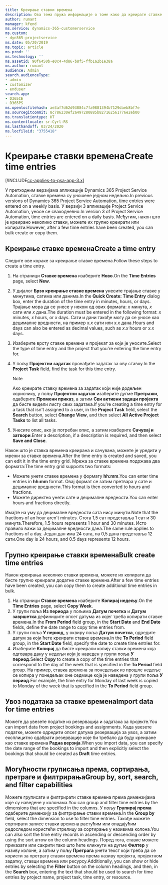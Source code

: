 ```yaml
---
title: Креирање ставки времена
description: Ова тема пружа информације о томе како да креирате ставке времена.
author: rumant
manager: kfend
ms.service: dynamics-365-customerservice
ms.custom:
- dyn365-projectservice
ms.date: 05/20/2019
ms.topic: article
ms.prod: ''
ms.technology: ''
ms.assetid: 90f6450b-e0c4-4d86-b8f5-ffb1a2b1e38a
ms.author: rumant
audience: Admin
search.audienceType:
- admin
- customizer
- enduser
search.app:
- D365CE
- D365PS
ms.openlocfilehash: ae3af7d62d93884c7fa9881394b7129daeb8bf7e
ms.sourcegitcommit: 8c786230ef2a497280885b827162561776e2eb00
ms.translationtype: HT
ms.contentlocale: sr-Cyrl-RS
ms.lasthandoff: 03/24/2020
ms.locfileid: "3755418"
---
```

# <a name="create-time-entries"></a><span data-ttu-id="e071d-103">Креирање ставки времена</span><span class="sxs-lookup"><span data-stu-id="e071d-103">Create time entries</span></span>

[!INCLUDE[cc-applies-to-psa-app-3.x](../includes/cc-applies-to-psa-app-3x.md)]

<span data-ttu-id="e071d-104">У претходним верзијама апликације Dynamics 365 Project Service Automation, ставке времена су уношене једном недељно.</span><span class="sxs-lookup"><span data-stu-id="e071d-104">In previous versions of Dynamics 365 Project Service Automation, time entries were entered on a weekly basis.</span></span> <span data-ttu-id="e071d-105">У верзији 3 апликације Project Service Automation, уносе се свакодневно.</span><span class="sxs-lookup"><span data-stu-id="e071d-105">In version 3 of Project Service Automation, time entries are entered on a daily basis.</span></span> <span data-ttu-id="e071d-106">Међутим, након што је креирано неколико ставки, можете их групно креирати или копирати.</span><span class="sxs-lookup"><span data-stu-id="e071d-106">However, after a few time entries have been created, you can bulk create or copy them.</span></span>

## <a name="create-a-time-entry"></a><span data-ttu-id="e071d-107">Креирање ставке времена</span><span class="sxs-lookup"><span data-stu-id="e071d-107">Create a time entry</span></span>

<span data-ttu-id="e071d-108">Следите ове кораке за креирање ставке времена.</span><span class="sxs-lookup"><span data-stu-id="e071d-108">Follow these steps to create a time entry.</span></span>

1. <span data-ttu-id="e071d-109">На страници **Ставке времена** изаберите **Ново**.</span><span class="sxs-lookup"><span data-stu-id="e071d-109">On the **Time Entries** page, select **New**.</span></span>
2. <span data-ttu-id="e071d-110">У дијалог **Брзо креирање ставке времена** унесите трајање ставке у минутима, сатима или данима.</span><span class="sxs-lookup"><span data-stu-id="e071d-110">In the **Quick Create: Time Entry** dialog box, enter the duration of the time entry in minutes, hours, or days.</span></span> <span data-ttu-id="e071d-111">Трајање мора да се унесе у неком од ових формата: *x* минута, *x* сати или *x* дана.</span><span class="sxs-lookup"><span data-stu-id="e071d-111">The duration must be entered in the following format: *x* minutes, *x* hours, or *x* days.</span></span> <span data-ttu-id="e071d-112">Сати и дани такође могу да се уносе као децималне вредности, на пример *x.x* сати или *x.x* дана.</span><span class="sxs-lookup"><span data-stu-id="e071d-112">Hours and days can also be entered as decimal values, such as *x.x* hours or *x.x* days.</span></span>
3. <span data-ttu-id="e071d-113">Изаберите врсту ставке времена и пројекат за који је уносите.</span><span class="sxs-lookup"><span data-stu-id="e071d-113">Select the type of time entry and the project that you're entering the time entry for.</span></span>
4. <span data-ttu-id="e071d-114">У пољу **Пројектни задатак** пронађите задатак за ову ставку.</span><span class="sxs-lookup"><span data-stu-id="e071d-114">In the **Project Task** field, find the task for this time entry.</span></span>

    > [!NOTE]
    > <span data-ttu-id="e071d-115">Ако креирате ставку времена за задатак који није додељен кориснику, у пољу **Пројектни задатак** изаберите дугме **Претражи**, одаберите **Промени приказ**, а затим **Сви активни задаци пројекта** да бисте видели листу свих задатака.</span><span class="sxs-lookup"><span data-stu-id="e071d-115">If you're creating a time entry for a task that isn't assigned to a user, in the **Project Task** field, select the **Search** button, select **Change View**, and then select **All Active Project Tasks** to list all tasks.</span></span>

5. <span data-ttu-id="e071d-116">Унесите опис, ако је потребан опис, а затим изаберите **Сачувај и затвори**.</span><span class="sxs-lookup"><span data-stu-id="e071d-116">Enter a description, if a description is required, and then select **Save and Close**.</span></span>

<span data-ttu-id="e071d-117">Након што је ставка времена креирана и сачувана, можете је уредити у мрежи за ставке времена.</span><span class="sxs-lookup"><span data-stu-id="e071d-117">After the time entry is created and saved, you can edit it in the time entry grid.</span></span> <span data-ttu-id="e071d-118">Мрежа за ставке времена подржава два формата:</span><span class="sxs-lookup"><span data-stu-id="e071d-118">The time entry grid supports two formats:</span></span>

- <span data-ttu-id="e071d-119">Можете унети ставке времена у формату **hh:mm**.</span><span class="sxs-lookup"><span data-stu-id="e071d-119">You can enter time entries in **hh:mm** format.</span></span> <span data-ttu-id="e071d-120">Овај формат се затим претвара у сате и децималне вредности.</span><span class="sxs-lookup"><span data-stu-id="e071d-120">This format is then converted to hours and fractions.</span></span>
- <span data-ttu-id="e071d-121">Можете директно унети сате и децималне вредности.</span><span class="sxs-lookup"><span data-stu-id="e071d-121">You can enter hours and fractions directly.</span></span>

<span data-ttu-id="e071d-122">Имајте на уму да децималне вредности сата нису минути.</span><span class="sxs-lookup"><span data-stu-id="e071d-122">Note that the fractions of an hour aren't minutes.</span></span> <span data-ttu-id="e071d-123">Стога 1,5 сат представља 1 сат и 30 минута.</span><span class="sxs-lookup"><span data-stu-id="e071d-123">Therefore, 1.5 hours represents 1 hour and 30 minutes.</span></span> <span data-ttu-id="e071d-124">Исто правило важи за децималне вредности дана.</span><span class="sxs-lookup"><span data-stu-id="e071d-124">The same rule applies to fractions of a day.</span></span> <span data-ttu-id="e071d-125">Један дан има 24 сата, па 0,5 дана представља 12 сати.</span><span class="sxs-lookup"><span data-stu-id="e071d-125">One day is 24 hours, and 0.5 days represents 12 hours.</span></span>

## <a name="bulk-create-time-entries"></a><span data-ttu-id="e071d-126">Групно креирање ставки времена</span><span class="sxs-lookup"><span data-stu-id="e071d-126">Bulk create time entries</span></span>

<span data-ttu-id="e071d-127">Након креирања неколико ставки времена, можете их копирати да бисте групно креирали додатне ставке времена.</span><span class="sxs-lookup"><span data-stu-id="e071d-127">After a few time entries have been created, you can copy them to create additional time entries in bulk.</span></span>

1. <span data-ttu-id="e071d-128">На страници **Ставке времена** изаберите **Копирај недељу**.</span><span class="sxs-lookup"><span data-stu-id="e071d-128">On the **Time Entries** page, select **Copy Week**.</span></span>
2. <span data-ttu-id="e071d-129">У групи поља **Из периода** у пољима **Датум почетка** и **Датум завршетка** дефинишите опсег датума из којег треба копирати ставке времена.</span><span class="sxs-lookup"><span data-stu-id="e071d-129">In the **From Period** field group, in the **Start Date** and **End Date** fields, define the date range to copy time entries from.</span></span>
3. <span data-ttu-id="e071d-130">У групи поља **У период**, у оквиру поља **Датум почетка**, одредите датум за који ћете креирати ставке времена.</span><span class="sxs-lookup"><span data-stu-id="e071d-130">In the **To Period** field group, in the **Start Date** field, specify the date to create time entries for.</span></span>
4. <span data-ttu-id="e071d-131">Изаберите **Копирај** да бисте креирали копију ставки времена која одговара дану у недељи који је наведен у групи поља **У период**.</span><span class="sxs-lookup"><span data-stu-id="e071d-131">Select **Copy** to create a copy of the time entries that correspond to the day of the week that is specified in the **To Period** field group.</span></span> <span data-ttu-id="e071d-132">На пример, ставка времена за понедељак из прошле недеље се копира у понедељак оне седмице која је наведена у групи поља **У период**.</span><span class="sxs-lookup"><span data-stu-id="e071d-132">For example, the time entry for Monday of last week is copied to Monday of the week that is specified in the **To Period** field group.</span></span>

## <a name="import-data-for-time-entries"></a><span data-ttu-id="e071d-133">Увоз података за ставке времена</span><span class="sxs-lookup"><span data-stu-id="e071d-133">Import data for time entries</span></span>

<span data-ttu-id="e071d-134">Можете да увезете податке из резервација и задатака за пројекте.</span><span class="sxs-lookup"><span data-stu-id="e071d-134">You can import data from project bookings and assignments.</span></span> <span data-ttu-id="e071d-135">Када увезете податке, можете одредити опсег датума резервација за увоз, а затим експлицитно одабрати резервације које би требало да буду креиране као ставке времена **Радна верзија**.</span><span class="sxs-lookup"><span data-stu-id="e071d-135">When you import data, you can specify the date range of the bookings to import and then explicitly select the bookings that should be created as **Draft** time entries.</span></span>

## <a name="group-by-sort-search-and-filter-capabilities"></a><span data-ttu-id="e071d-136">Могућности груписања према, сортирања, претраге и филтрирања</span><span class="sxs-lookup"><span data-stu-id="e071d-136">Group by, sort, search, and filter capabilities</span></span>

<span data-ttu-id="e071d-137">Можете груписати и филтрирати ставке времена према димензијама које су наведене у колонама.</span><span class="sxs-lookup"><span data-stu-id="e071d-137">You can group and filter time entries by the dimensions that are specified in the columns.</span></span> <span data-ttu-id="e071d-138">У пољу **Групирај према** одаберите димензију за филтрирање ставки времена.</span><span class="sxs-lookup"><span data-stu-id="e071d-138">In the **Group by** field, select the dimension to use to filter time entries.</span></span> <span data-ttu-id="e071d-139">Такође можете сортирати записе ставки времена растућим или опадајућим редоследом користећи стрелицу за сортирање у називима колона.</span><span class="sxs-lookup"><span data-stu-id="e071d-139">You can also sort the time entry records in ascending or descending order by using the sort arrow on the column headings.</span></span> <span data-ttu-id="e071d-140">Поред тога, ставке можете приказати или сакрити тако што ћете кликнути на дугме **Филтер** у називу колоне, а затим у пољу **Претрага** унети текст који треба да се користи за претрагу ставки времена према називу пројекта, пројектном задатку, ставци времена или ресурсу.</span><span class="sxs-lookup"><span data-stu-id="e071d-140">Additionally, you can show or hide entries by selecting the **Filter** button on the column headings, and then, in the **Search** box, entering the text that should be used to search for time entries by project name, project task, time entry, or resource.</span></span>
